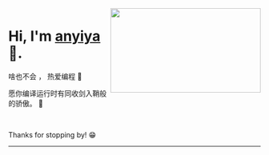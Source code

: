 <!--你好~ 欢迎来到我的 github-->

<img align="right" width="300" height="169" src="https://github.com/miluluyo/photo_gallery/blob/master/maid.gif?raw=true">


# Hi, I'm [anyiya](https://www.cnblogs.com/thx2199/p/15120091.html) 👋.

啥也不会 ， 热爱编程 :hatching_chick:

愿你编译运行时有同收剑入鞘般的骄傲。 :running:

<!--## About me 

❤️ 开源| 🖤 copy | 📺 Algorithm

- 🌐  Squat at home
- 💻  Algorithm
- 🍓  copy code
  -->

&nbsp;

Thanks for stopping by! 😁

---
